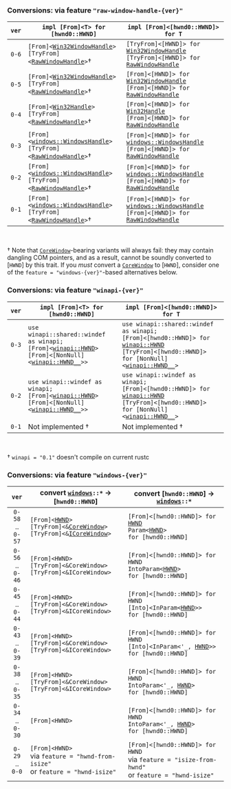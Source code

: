 <!-- These conversion tables don't render well in rust-lang.rust-analyzer , and clutter up intellisense to boot. -->

### Conversions: via feature `"raw-window-handle-{ver}"`

| `ver` | <code>impl [From]&lt;T&gt; for [hwnd0::HWND]</code>                                                                                                                                                                                                                                           | <code>impl [From]&lt;[hwnd0::HWND]&gt; for T</code>                                                                                                                                                                                                                                                               |
| ------| ----------------------------------------------------------------------------------------------------------------------------------------------------------------------------------------------------------------------------------------------------------------------------------------------| ------------------------------------------------------------------------------------------------------------------------------------------------------------------------------------------------------------------------------------------------------------------------------------------------------------------|
| `0-6` | <code>[From]&lt;[Win32WindowHandle](https://docs.rs/raw-window-handle/0.6/raw_window_handle/struct.Win32WindowHandle.html)&gt;</code>             <br> <code>[TryFrom]&lt;[RawWindowHandle](https://docs.rs/raw-window-handle/0.6/raw_window_handle/enum.RawWindowHandle.html)&gt;</code>†    | <code>[TryFrom]&lt;[HWND]&gt; for [Win32WindowHandle](https://docs.rs/raw-window-handle/0.6/raw_window_handle/struct.Win32WindowHandle.html)</code>       <br> <code>[TryFrom]&lt;[HWND]&gt; for [RawWindowHandle](https://docs.rs/raw-window-handle/0.6.0/raw_window_handle/enum.RawWindowHandle.html)</code>    |
| `0-5` | <code>[From]&lt;[Win32WindowHandle](https://docs.rs/raw-window-handle/0.5/raw_window_handle/struct.Win32WindowHandle.html)&gt;</code>             <br> <code>[TryFrom]&lt;[RawWindowHandle](https://docs.rs/raw-window-handle/0.6/raw_window_handle/enum.RawWindowHandle.html)&gt;</code>†    | <code>[From]&lt;[HWND]&gt; for [Win32WindowHandle](https://docs.rs/raw-window-handle/0.5/raw_window_handle/struct.Win32WindowHandle.html)</code>          <br> <code>[From]&lt;[HWND]&gt; for [RawWindowHandle](https://docs.rs/raw-window-handle/0.6.0/raw_window_handle/enum.RawWindowHandle.html)</code>       |
| `0-4` | <code>[From]&lt;[Win32Handle](https://docs.rs/raw-window-handle/0.4/raw_window_handle/struct.Win32Handle.html)&gt;</code>                         <br> <code>[TryFrom]&lt;[RawWindowHandle](https://docs.rs/raw-window-handle/0.6/raw_window_handle/enum.RawWindowHandle.html)&gt;</code>†    | <code>[From]&lt;[HWND]&gt; for [Win32Handle](https://docs.rs/raw-window-handle/0.4/raw_window_handle/struct.Win32Handle.html)</code>                      <br> <code>[From]&lt;[HWND]&gt; for [RawWindowHandle](https://docs.rs/raw-window-handle/0.6.0/raw_window_handle/enum.RawWindowHandle.html)</code>       |
| `0-3` | <code>[From]&lt;[windows::WindowsHandle](https://docs.rs/raw-window-handle/0.3/raw_window_handle/windows/struct.WindowsHandle.html)&gt;</code>    <br> <code>[TryFrom]&lt;[RawWindowHandle](https://docs.rs/raw-window-handle/0.6/raw_window_handle/enum.RawWindowHandle.html)&gt;</code>†    | <code>[From]&lt;[HWND]&gt; for [windows::WindowsHandle](https://docs.rs/raw-window-handle/0.3/raw_window_handle/windows/struct.WindowsHandle.html)</code> <br> <code>[From]&lt;[HWND]&gt; for [RawWindowHandle](https://docs.rs/raw-window-handle/0.6.0/raw_window_handle/enum.RawWindowHandle.html)</code>       |
| `0-2` | <code>[From]&lt;[windows::WindowsHandle](https://docs.rs/raw-window-handle/0.2/raw_window_handle/windows/struct.WindowsHandle.html)&gt;</code>    <br> <code>[TryFrom]&lt;[RawWindowHandle](https://docs.rs/raw-window-handle/0.6/raw_window_handle/enum.RawWindowHandle.html)&gt;</code>†    | <code>[From]&lt;[HWND]&gt; for [windows::WindowsHandle](https://docs.rs/raw-window-handle/0.2/raw_window_handle/windows/struct.WindowsHandle.html)</code> <br> <code>[From]&lt;[HWND]&gt; for [RawWindowHandle](https://docs.rs/raw-window-handle/0.6.0/raw_window_handle/enum.RawWindowHandle.html)</code>       |
| `0-1` | <code>[From]&lt;[windows::WindowsHandle](https://docs.rs/raw-window-handle/0.1/raw_window_handle/windows/struct.WindowsHandle.html)&gt;</code>    <br> <code>[TryFrom]&lt;[RawWindowHandle](https://docs.rs/raw-window-handle/0.6/raw_window_handle/enum.RawWindowHandle.html)&gt;</code>†    | <code>[From]&lt;[HWND]&gt; for [windows::WindowsHandle](https://docs.rs/raw-window-handle/0.1/raw_window_handle/windows/struct.WindowsHandle.html)</code> <br> <code>[From]&lt;[HWND]&gt; for [RawWindowHandle](https://docs.rs/raw-window-handle/0.6.0/raw_window_handle/enum.RawWindowHandle.html)</code>       |

<br>

†   Note that [`CoreWindow`]-bearing variants will always fail: they may contain dangling COM pointers, and as a result, cannot be soundly converted to [`HWND`] by this trait.
    If you *must* convert a [`CoreWindow`] to [`HWND`], consider one of the `feature = "windows-{ver}"`-based alternatives below.



### Conversions: via feature `"winapi-{ver}"`

| `ver` | <code>impl [From]&lt;T&gt; for [hwnd0::HWND]</code>                                                                                                                                                                                                                                                                           | <code>impl [From]&lt;[hwnd0::HWND]&gt; for T</code>                                                                                                                                                                                                                                                                                                                   |
| ------| ------------------------------------------------------------------------------------------------------------------------------------------------------------------------------------------------------------------------------------------------------------------------------------------------------------------------------| ----------------------------------------------------------------------------------------------------------------------------------------------------------------------------------------------------------------------------------------------------------------------------------------------------------------------------------------------------------------------|
| `0-3` | <code>use winapi::shared::windef as winapi;</code> <br> <code>[From]&lt;[winapi::HWND](https://docs.rs/winapi/0.3/winapi/shared/windef/type.HWND.html)&gt;</code> <br> <code>[From]&lt;[NonNull]&lt;[winapi::HWND__](https://docs.rs/winapi/0.3/winapi/shared/windef/enum.HWND__.html)&gt;&gt;</code>                         | <code>use winapi::shared::windef as winapi;</code> <br> <code>[From]&lt;[hwnd0::HWND]&gt; for [winapi::HWND](https://docs.rs/winapi/0.3/winapi/shared/windef/type.HWND.html)</code> <br> <code>[TryFrom]&lt;[hwnd0::HWND]&gt; for [NonNull]&lt;[winapi::HWND__](https://docs.rs/winapi/0.3/winapi/shared/windef/enum.HWND__.html)&gt;</code>                          |
| `0-2` | <code>use winapi::windef as winapi;</code> <br> <code>[From]&lt;[winapi::HWND](https://docs.rs/winapi/0.2/x86_64-pc-windows-gnu/winapi/windef/type.HWND.html)&gt;</code> <br> <code>[From]&lt;[NonNull]&lt;[winapi::HWND__](https://docs.rs/winapi/0.2/x86_64-pc-windows-gnu/winapi/windef/enum.HWND__.html)&gt;&gt;</code>   | <code>use winapi::windef as winapi;</code> <br> <code>[From]&lt;[hwnd0::HWND]&gt; for [winapi::HWND](https://docs.rs/winapi/0.2/x86_64-pc-windows-gnu/winapi/windef/type.HWND.html)</code> <br> <code>[TryFrom]&lt;[hwnd0::HWND]&gt; for [NonNull]&lt;[winapi::HWND__](https://docs.rs/winapi/0.2/x86_64-pc-windows-gnu/winapi/windef/enum.HWND__.html)&gt;</code>    |
| `0-1` | Not implemented † | Not implemented †

<br>

†   `winapi = "0.1"` doesn't compile on current rustc



### Conversions: via feature `"windows-{ver}"`

| `ver`                         | convert <code>[windows](https://microsoft.github.io/windows-docs-rs/doc/windows/)::*</code> →  [`hwnd0::HWND`]                                                                                                                                                                                                                                                                                                                | convert [`hwnd0::HWND`] → <code>[windows](https://microsoft.github.io/windows-docs-rs/doc/windows/)::*</code>                                                                                                                                                                                                             |
|:-----------------------------:| ------------------------------------------------------------------------------------------------------------------------------------------------------------------------------------------------------------------------------------------------------------------------------------------------------------------------------------------------------------------------------------------------------------------------------| --------------------------------------------------------------------------------------------------------------------------------------------------------------------------------------------------------------------------------------------------------------------------------------------------------------------------|
| `0-58` <br> .. <br> `0-57`    | <code>[From]&lt;[HWND](https://microsoft.github.io/windows-docs-rs/doc/windows/Win32/Foundation/struct.HWND.html)&gt;</code>  <br> <code>[TryFrom]&lt;&amp;[CoreWindow](https://microsoft.github.io/windows-docs-rs/doc/windows/UI/Core/struct.CoreWindow.html)&gt;</code>    <br> <code>[TryFrom]&lt;&amp;[ICoreWindow](https://microsoft.github.io/windows-docs-rs/doc/windows/UI/Core/struct.ICoreWindow.html)&gt;</code>  | <code>[From]&lt;[hwnd0::HWND]&gt; for [HWND](https://microsoft.github.io/windows-docs-rs/doc/windows/Win32/Foundation/struct.HWND.html)</code>    <br> <code>Param&lt;[HWND](https://microsoft.github.io/windows-docs-rs/doc/windows/Win32/Foundation/struct.HWND.html)&gt; for [hwnd0::HWND]</code>                      |
| `0-56` <br> .. <br> `0-46`    | <code>[From]&lt;HWND&gt;</code>                                                                                               <br> <code>[TryFrom]&lt;&amp;CoreWindow&gt;</code>                                                                                              <br> <code>[TryFrom]&lt;&amp;ICoreWindow&gt;</code>                                                                                             | <code>[From]&lt;[hwnd0::HWND]&gt; for HWND</code>                                                                                                 <br> <code>IntoParam&lt;[HWND](https://microsoft.github.io/windows-docs-rs/doc/windows/Win32/Foundation/struct.HWND.html)&gt; for [hwnd0::HWND]</code>                  |
| `0-45` <br> .. <br> `0-44`    | <code>[From]&lt;HWND&gt;</code>                                                                                               <br> <code>[TryFrom]&lt;&amp;CoreWindow&gt;</code>                                                                                              <br> <code>[TryFrom]&lt;&amp;ICoreWindow&gt;</code>                                                                                             | <code>[From]&lt;[hwnd0::HWND]&gt; for HWND</code>                                                                                                 <br> <code>[Into]&lt;InParam&lt;[HWND](https://microsoft.github.io/windows-docs-rs/doc/windows/Win32/Foundation/struct.HWND.html)&gt;&gt; for [hwnd0::HWND]</code>      |
| `0-43` <br> .. <br> `0-39`    | <code>[From]&lt;HWND&gt;</code>                                                                                               <br> <code>[TryFrom]&lt;&amp;CoreWindow&gt;</code>                                                                                              <br> <code>[TryFrom]&lt;&amp;ICoreWindow&gt;</code>                                                                                             | <code>[From]&lt;[hwnd0::HWND]&gt; for HWND</code>                                                                                                 <br> <code>[Into]&lt;InParam&lt;\'_, [HWND](https://microsoft.github.io/windows-docs-rs/doc/windows/Win32/Foundation/struct.HWND.html)&gt;&gt; for [hwnd0::HWND]</code> |
| `0-38` <br> .. <br> `0-35`    | <code>[From]&lt;HWND&gt;</code>                                                                                               <br> <code>[TryFrom]&lt;&amp;CoreWindow&gt;</code>                                                                                              <br> <code>[TryFrom]&lt;&amp;ICoreWindow&gt;</code>                                                                                             | <code>[From]&lt;[hwnd0::HWND]&gt; for HWND</code>                                                                                                 <br> <code>IntoParam&lt;\'_, [HWND](https://microsoft.github.io/windows-docs-rs/doc/windows/Win32/Foundation/struct.HWND.html)&gt; for [hwnd0::HWND]</code>             |
| `0-34` <br> .. <br> `0-30`    | <code>[From]&lt;HWND&gt;</code>                                                                                                                                                                                                                                                                                                                                                                                               | <code>[From]&lt;[hwnd0::HWND]&gt; for HWND</code>                                                                                                 <br> <code>IntoParam&lt;\'_, [HWND](https://microsoft.github.io/windows-docs-rs/doc/windows/Win32/Foundation/struct.HWND.html)&gt; for [hwnd0::HWND]</code>             |
| `0-29` <br> .. <br> `0-0`     | <code>[From]&lt;HWND&gt;</code> <br> via `feature = "hwnd-from-isize"` <br> or `feature = "hwnd-isize"`                                                                                                                                                                                                                                                                                                                       | <code>[From]&lt;[hwnd0::HWND]&gt; for HWND</code> <br> via `feature = "isize-from-hwnd"` <br> or `feature = "hwnd-isize"`                                                                                                                                                                                                 |



[`CoreWindow`]: https://learn.microsoft.com/en-us/uwp/api/windows.ui.core.corewindow
